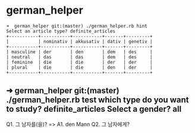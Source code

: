 # german_helper

```
➜  german_helper git:(master) ./german_helper.rb hint  
Select an article type? definite_articles
+-----------+-----------+-----------+-------+---------+
|           | nominativ | akkusativ | dativ | genetiv |
+-----------+-----------+-----------+-------+---------+
| masculine | der       | den       | dem   | des     |
| neutral   | das       | das       | dem   | des     |
| feminine  | die       | die       | der   | der     |
| plural    | die       | die       | den   | der     |
+-----------+-----------+-----------+-------+---------+
```
➜  german_helper git:(master) ./german_helper.rb test
which type do you want to study? definite_articles
Select a gender? all
---------------------------------------
Q1. 그 남자를(을)?
 => A1. den Mann
Q2. 그 남자에게?
```
